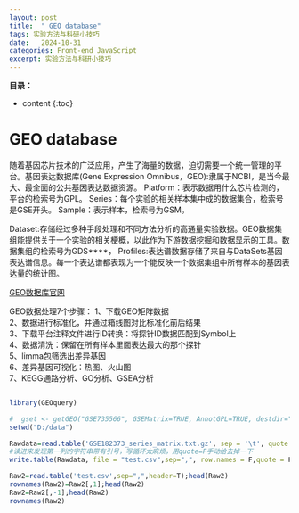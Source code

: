 ```yaml
---
layout: post
title:  " GEO database"
tags: 实验方法与科研小技巧
date:   2024-10-31
categories: Front-end JavaScript
excerpt: 实验方法与科研小技巧
---
```


**目录：**

* content
{:toc}

# GEO database

随着基因芯片技术的广泛应用，产生了海量的数据，迫切需要一个统一管理的平台。基因表达数据库(Gene Expression Omnibus，GEO):隶属于NCBI，是当今最大、最全面的公共基因表达数据资源。
Platform：表示数据用什么芯片检测的，平台的检索号为GPL。
Series：每个实验的相关样本集中成的数据集合，检索号是GSE开头。
Sample：表示样本，检索号为GSM。

Dataset:存储经过多种手段处理和不同方法分析的高通量实验数据。GEO数据集组能提供关于一个实验的相关梗概，以此作为下游数据挖掘和数据显示的工具。数据集组的检索号为GDS****，
Profiles:表达谱数据存储了来自与DataSets基因表达谱信息。每一个表达谱都表现为一个能反映一个数据集组中所有样本的基因表达量的统计图。

[GEO数据库官网](https://www.ncbi.nlm.nih.gov/geo/)


GEO数据处理7个步骤：
1、下载GEO矩阵数据 <br>
2、数据进行标准化，并通过箱线图对比标准化前后结果 <br>
3、下载平台注释文件进行ID转换：将探针ID数据匹配到Symbol上 <br>
4、数据清洗：保留在所有样本里面表达最大的那个探针 <br>
5、limma包筛选出差异基因 <br>
6、差异基因可视化：热图、火山图 <br>
7、KEGG通路分析、GO分析、GSEA分析 <br>


```R

library(GEOquery)

#  gset <- getGEO("GSE735566", GSEMatrix=TRUE, AnnotGPL=TRUE, destdir=".")
setwd("D:/data")

Rawdata=read.table('GSE182373_series_matrix.txt.gz', sep = '\t', quote ="", fill = T, comment.char = "!", header = T);head(Rawdata)
#读进来发现第一列的字符串带有引号，写循环太麻烦，用quote=F手动给去掉一下
write.table(Rawdata, file = "test.csv",sep=",", row.names = F,quote = F)

Raw2=read.table('test.csv',sep=",",header=T);head(Raw2)
rownames(Raw2)=Raw2[,1];head(Raw2)
Raw2=Raw2[,-1];head(Raw2)
rownames(Raw2)


```








